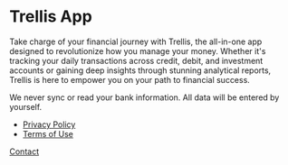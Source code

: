 # Trellis App

Take charge of your financial journey with Trellis, the all-in-one app designed to revolutionize how you manage your money. Whether it's tracking your daily transactions across credit, debit, and investment accounts or gaining deep insights through stunning analytical reports, Trellis is here to empower you on your path to financial success.

We never sync or read your bank information. All data will be entered by yourself.

- [Privacy Policy](https://github.com/fuermosi777/trellis-doc/wiki/Privacy-Policy)
- [Terms of Use](https://github.com/fuermosi777/trellis-doc/wiki/Terms-of-Use)

[Contact](https://github.com/fuermosi777/trellis-doc/issues)
